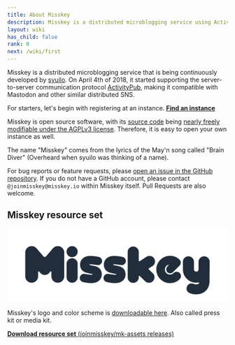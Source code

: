 ```yaml
---
title: About Misskey
description: Misskey is a distributed microblogging service using ActivityPub that is being continuously developed by syuilo.
layout: wiki
has_child: false
rank: 0
next: /wiki/first
---
```

Misskey is a distributed microblogging service that is being continuously developed by [syuilo](culture/users/syuilo).
On April 4th of 2018, it started supporting the server-to-server communication protocol [ActivityPub](culture/words/activitypub), making it compatible with Mastodon and other similar distributed SNS.

For starters, let's begin with registering at an instance.
**[Find an instance](instances/)**

Misskey is open source software, with its [source code](https://github.com/syuilo/misskey) being [nearly freely modifiable under the AGPLv3 license](developers/modifying-code-and-license).
Therefore, it is easy to open your own instance as well.

The name "Misskey" comes from the lyrics of the May'n song called "Brain Diver" (Overheard when syuilo was thinking of a name).

For bug reports or feature requests, please [open an issue in the GitHub repository](https://github.com/syuilo/misskey/issues/new/choose). If you do not have a GitHub account, please contact `@joinmisskey@misskey.io` within Misskey itself.
Pull Requests are also welcome.

## Misskey resource set
![Misskey Logo](/files/images/title.light.svg)

Misskey's logo and color scheme is [downloadable here](https://github.com/joinmisskey/mk-assets/releases).
Also called press kit or media kit.

[**Download resource set** (joinmisskey/mk-assets releases)](https://github.com/joinmisskey/mk-assets/releases)
